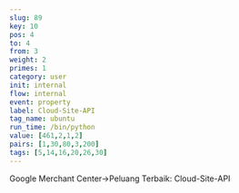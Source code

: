 ```yaml
---
slug: 89
key: 10
pos: 4
to: 4
from: 3
weight: 2
primes: 1
category: user
init: internal
flow: internal
event: property
label: Cloud-Site-API
tag_name: ubuntu
run_time: /bin/python
value: [461,2,1,2]
pairs: [1,30,80,3,200]
tags: [5,14,16,20,26,30]
---
```

Google Merchant Center->Peluang Terbaik: Cloud-Site-API
